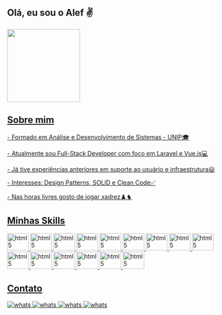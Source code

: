 ## Olá, eu sou o Alef ✌️

<div>
    <a href="https://github.com/aleffelipe96">
    <img height="170em" src="https://github-readme-stats.vercel.app/api?username=aleffelipe96&show_icons=true&theme=dracula&include_all_commits=true&count_private=true"/>
</div>

## Sobre mim
<div>
    <p>- Formado em Análise e Desenvolvimento de Sistemas - UNIP🎓</p>
    <p>- Atualmente sou Full-Stack Developer com foco em Laravel e Vue.js💻</p>
    <p>- Já tive experiências anteriores em suporte ao usuário e infraestrutura😃</p>
    <p>- Interesses: Design Patterns, SOLID e Clean Code✅</p>
    <p>- Nas horas livres gosto de jogar xadrez♟️♞</p>
</div>

## Minhas Skills
<div style="display: inline_block">
    <img alt="html5" height="40" width="50" src="https://cdn.jsdelivr.net/gh/devicons/devicon/icons/html5/html5-original.svg">
    <img alt="html5" height="40" width="50" src="https://cdn.jsdelivr.net/gh/devicons/devicon/icons/css3/css3-original.svg">
    <img alt="html5" height="40" width="50" src="https://cdn.jsdelivr.net/gh/devicons/devicon/icons/javascript/javascript-original.svg">
    <img alt="html5" height="40" width="50" src="https://cdn.jsdelivr.net/gh/devicons/devicon/icons/jquery/jquery-original-wordmark.svg">
    <img alt="html5" height="40" width="50" src="https://cdn.jsdelivr.net/gh/devicons/devicon/icons/bootstrap/bootstrap-plain-wordmark.svg">
    <img alt="html5" height="40" width="50" src="https://cdn.jsdelivr.net/gh/devicons/devicon/icons/php/php-original.svg">
    <img alt="html5" height="40" width="50" src="https://cdn.jsdelivr.net/gh/devicons/devicon/icons/mysql/mysql-original-wordmark.svg">
    <img alt="html5" height="40" width="50" src="https://cdn.jsdelivr.net/gh/devicons/devicon/icons/composer/composer-original.svg">
    <img alt="html5" height="40" width="50" src="https://cdn.jsdelivr.net/gh/devicons/devicon/icons/npm/npm-original-wordmark.svg">
    <img alt="html5" height="40" width="50" src="https://cdn.jsdelivr.net/gh/devicons/devicon/icons/laravel/laravel-plain-wordmark.svg">
    <img alt="html5" height="40" width="50" src="https://cdn.jsdelivr.net/gh/devicons/devicon/icons/vuejs/vuejs-original-wordmark.svg">
    <img alt="html5" height="40" width="50" src="https://cdn.jsdelivr.net/gh/devicons/devicon/icons/git/git-original-wordmark.svg">
    <img alt="html5" height="40" width="50" src="https://cdn.jsdelivr.net/gh/devicons/devicon/icons/docker/docker-original-wordmark.svg">
    <img alt="html5" height="40" width="50" src="https://cdn.jsdelivr.net/gh/devicons/devicon/icons/wordpress/wordpress-original.svg">
    <img alt="html5" height="40" width="50" src="https://cdn.jsdelivr.net/gh/devicons/devicon/icons/vscode/vscode-original.svg">
</div>

## Contato
<div>
    <a href="https://api.whatsapp.com/send?phone=5511997601182">
        <img alt="whats" src="https://img.shields.io/badge/WhatsApp-25D366?style=for-the-badge&logo=whatsapp&logoColor=white">
    </a>
    <a href="https://www.linkedin.com/in/aleffelipe96/">
        <img alt="whats" src="https://img.shields.io/badge/LinkedIn-0077B5?style=for-the-badge&logo=linkedin&logoColor=white">
    </a>
    <a href="https://github.com/aleffelipe96">
        <img alt="whats" src="https://img.shields.io/badge/GitHub-100000?style=for-the-badge&logo=github&logoColor=white">
    </a>
    <a href="mailto:alef_felipe@live.com">
        <img alt="whats" src="https://img.shields.io/badge/Microsoft_Outlook-0078D4?style=for-the-badge&logo=microsoft-outlook&logoColor=white">
    </a>
</div>
